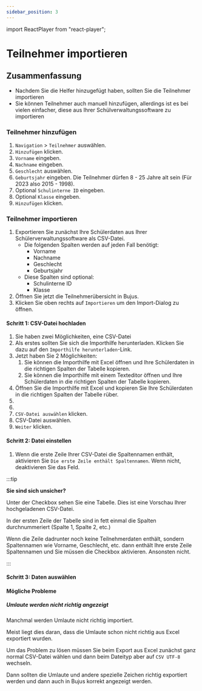 ```yaml
---
sidebar_position: 3
---
```


import ReactPlayer from "react-player";

# Teilnehmer importieren

<!-- ## Video

<div className="video__wrapper">
  <ReactPlayer
    className="video__player"
    controls
    config={{
      file: {
        attributes: {
          poster:
            "https://uploads-ssl.webflow.com/60cb8d6c93a6a6dfa3b7f245/64345e1514a8f53d8aad199e_school-instructions-video-thumbnail.jpg",
        },
      },
    }}
    height="100%"
    url="https://storage.googleapis.com/files.school-app.bujus.de/school-instructions-v2-compressed.mp4"
    width="100%"
  />
</div>
­{" "} -->

## Zusammenfassung

- Nachdem Sie die Helfer hinzugefügt haben, sollten Sie die Teilnehmer importieren
- Sie können Teilnehmer auch manuell hinzufügen, allerdings ist es bei vielen einfacher, diese aus Ihrer Schülverwaltungssoftware zu importieren

### Teilnehmer hinzufügen

1. `Navigation` > `Teilnehmer` auswählen.
2. `Hinzufügen` klicken.
3. `Vorname` eingeben.
4. `Nachname` eingeben.
5. `Geschlecht` auswählen.
6. `Geburtsjahr` eingeben. Die Teilnehmer dürfen 8 - 25 Jahre alt sein (Für 2023 also 2015 - 1998).
7. Optional `Schulinterne ID` eingeben.
8. Optional `Klasse` eingeben.
9. `Hinzufügen` klicken.

### Teilnehmer importieren

1. Exportieren Sie zunächst Ihre Schülerdaten aus Ihrer Schülerverwaltungssoftware als CSV-Datei.
    - Die folgenden Spalten werden auf jeden Fall benötigt:
        - Vorname
        - Nachname
        - Geschlecht
        - Geburtsjahr
    - Diese Spalten sind optional:
        - Schulinterne ID
        - Klasse
2. Öffnen Sie jetzt die Teilnehmerübersicht in Bujus.
3. Klicken Sie oben rechts auf `Importieren` um den Import-Dialog zu öffnen.

#### Schritt 1: CSV-Datei hochladen

1. Sie haben zwei Möglichkeiten, eine CSV-Datei 
1. Als erstes sollten Sie sich die Importhilfe herunterladen. Klicken Sie dazu auf den `Importhilfe herunterladen`-Link.
2. Jetzt haben Sie 2 Möglichkeiten:
    1. Sie können die Importhilfe mit Excel öffnen und Ihre Schülerdaten in die richtigen Spalten der Tabelle kopieren.
    2. Sie können die Importhilfe mit einem Texteditor öffnen und Ihre Schülerdaten in die richtigen Spalten der Tabelle kopieren.
2. Öffnen Sie die Importhilfe mit Excel und kopieren Sie Ihre Schülerdaten in die richtigen Spalten der Tabelle rüber.
2. 
2. 
1. `CSV-Datei auswählen` klicken.
2. CSV-Datei auswählen.
3. `Weiter` klicken.

#### Schritt 2: Datei einstellen

1. Wenn die erste Zeile Ihrer CSV-Datei die Spaltennamen enthält, aktivieren Sie `Die erste Zeile enthält Spaltennamen`. Wenn nicht, deaktivieren Sie das Feld.

:::tip

**Sie sind sich unsicher?**

Unter der Checkbox sehen Sie eine Tabelle. Dies ist eine Vorschau Ihrer hochgeladenen CSV-Datei.

In der ersten Zeile der Tabelle sind in fett einmal die Spalten durchnummeriert (Spalte 1, Spalte 2, etc.)

Wenn die Zeile dadrunter noch keine Teilnehmerdaten enthält, sondern Spaltennamen wie Vorname, Geschlecht, etc. dann enthält Ihre erste Zeile Spaltennamen und Sie müssen die Checkbox aktivieren. Ansonsten nicht.

:::

#### Schritt 3: Daten auswählen

#### Mögliche Probleme

##### Umlaute werden nicht richtig angezeigt

Manchmal werden Umlaute nicht richtig importiert.

Meist liegt dies daran, dass die Umlaute schon nicht richtig aus Excel exportiert wurden.

Um das Problem zu lösen müssen Sie beim Export aus Excel zunächst ganz normal CSV-Datei wählen und dann beim Dateityp aber auf `CSV UTF-8` wechseln.

Dann sollten die Umlaute und andere spezielle Zeichen richtig exportiert werden und dann auch in Bujus korrekt angezeigt werden.
